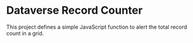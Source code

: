 # Dataverse Record Counter

This project defines a simple JavaScript function to alert the total record count in a grid.
